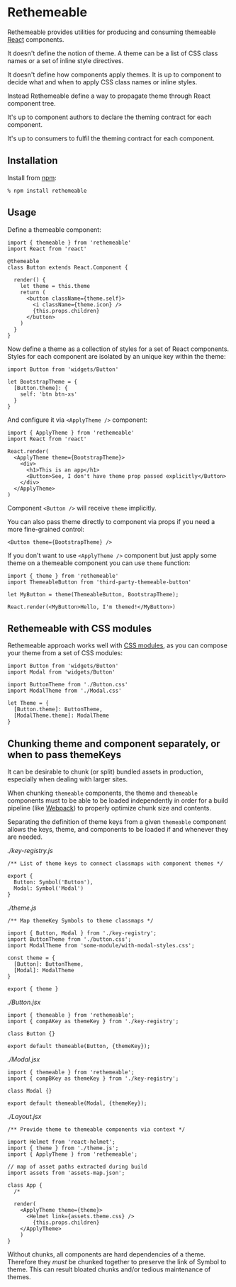Rethemeable
===========

Rethemeable provides utilities for producing and consuming themeable [React][]
components.

It doesn't define the notion of theme. A theme can be a list of CSS class names
or a set of inline style directives.

It doesn't define how components apply themes. It is up to component to decide
what and when to apply CSS class names or inline styles.

Instead Rethemeable define a way to propagate theme through React component
tree.

It's up to component authors to declare the theming contract for each component.

It's up to consumers to fulfil the theming contract for each component.

Installation
------------

Install from [npm][]:

    % npm install rethemeable

Usage
-----

Define a themeable component:

    import { themeable } from 'rethemeable'
    import React from 'react'

    @themeable
    class Button extends React.Component {

      render() {
        let theme = this.theme
        return (
          <button className={theme.self}>
            <i className={theme.icon} />
            {this.props.children}
          </button>
        )
      }
    }

Now define a theme as a collection of styles for a set of React components.
Styles for each component are isolated by an unique key within the theme:

    import Button from 'widgets/Button'

    let BootstrapTheme = {
      [Button.theme]: {
        self: 'btn btn-xs'
      }
    }

And configure it via `<ApplyTheme />` component:

    import { ApplyTheme } from 'rethemeable'
    import React from 'react'

    React.render(
      <ApplyTheme theme={BootstrapTheme}>
        <div>
          <h1>This is an app</h1>
          <Button>See, I don't have theme prop passed explicitly</Button>
        </div>
      </ApplyTheme>
    )

Component `<Button />` will receive `theme` implicitly.

You can also pass theme directly to component via props if you need a more
fine-grained control:

    <Button theme={BootstrapTheme} />

If you don't want to use `<ApplyTheme />` component but just apply some theme on a
themeable component you can use `theme` function:

    import { theme } from 'rethemeable'
    import ThemeableButton from 'third-party-themeable-button'

    let MyButton = theme(ThemeableButton, BootstrapTheme);

    React.render(<MyButton>Hello, I'm themed!</MyButton>)

Rethemeable with CSS modules
----------------------------

Rethemeable approach works well with [CSS modules][], as you can compose your
theme from a set of CSS modules:

    import Button from 'widgets/Button'
    import Modal from 'widgets/Button'

    import ButtonTheme from './Button.css'
    import ModalTheme from './Modal.css'

    let Theme = {
      [Button.theme]: ButtonTheme,
      [ModalTheme.theme]: ModalTheme
    }

Chunking theme and component separately, or when to pass themeKeys
----------------------------------------------------------------

It can be desirable to chunk (or split) bundled assets in production, especially
when dealing with larger sites.

When chunking `themeable` components, the theme and `themeable` components must
to be able to be loaded independently in order for a build pipeline (like
[Webpack][]) to properly optimize chunk size and contents.

Separating the definition of theme keys from a given `themeable` component
allows the keys, theme, and components to be loaded if and whenever they are
needed.

*./key-registry.js*

    /** List of theme keys to connect classmaps with component themes */

    export {
      Button: Symbol('Button'),
      Modal: Symbol('Modal')
    }


*./theme.js*

    /** Map themeKey Symbols to theme classmaps */

    import { Button, Modal } from './key-registry';
    import ButtonTheme from './button.css';
    import ModalTheme from 'some-module/with-modal-styles.css';

    const theme = {
      [Button]: ButtonTheme,
      [Modal]: ModalTheme
    }

    export { theme }


*./Button.jsx*

    import { themeable } from 'rethemeable';
    import { compAKey as themeKey } from './key-registry';

    class Button {}

    export default themeable(Button, {themeKey});


*./Modal.jsx*

    import { themeable } from 'rethemeable';
    import { compBKey as themeKey } from './key-registry';

    class Modal {}

    export default themeable(Modal, {themeKey});

*./Layout.jsx*

    /** Provide theme to themeable components via context */

    import Helmet from 'react-helmet';
    import { theme } from './theme.js';
    import { ApplyTheme } from 'rethemeable';

    // map of asset paths extracted during build
    import assets from 'assets-map.json';

    class App {
      /*

      render(
        <ApplyTheme theme={theme}>
          <Helmet link={assets.theme.css} />
            {this.props.children}
        </ApplyTheme>
        )
    }

Without chunks, all components are hard dependencies of a theme. Therefore they
*must* be chunked together to preserve the link of Symbol to theme. This can
result bloated chunks and/or tedious maintenance of themes.



[React]: http://reactjs.org
[npm]: http://npmjs.org
[CSS modules]: https://github.com/css-modules/css-modules
[Webpack]: https://webpack.github.io
